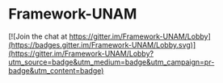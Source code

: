 # Framework-UNAM

[![Join the chat at https://gitter.im/Framework-UNAM/Lobby](https://badges.gitter.im/Framework-UNAM/Lobby.svg)](https://gitter.im/Framework-UNAM/Lobby?utm_source=badge&utm_medium=badge&utm_campaign=pr-badge&utm_content=badge)
